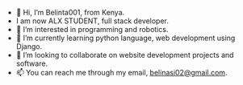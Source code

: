 - 👋 Hi, I’m Belinta001, from Kenya.
- I am now ALX STUDENT, full stack developer.
- 👀 I’m interested in programming and robotics.
- 🌱 I’m currently learning python language, web development using Django.
- 💞️ I’m looking to collaborate on website development projects and software.
- 📫 You can reach me through my email, belinasi02@gmail.com.

<!---
Belinta001/Belinta001 is a ✨ special ✨ repository because its `README.md` (this file) appears on your GitHub profile.
You can click the Preview link to take a look at your changes.
--->
